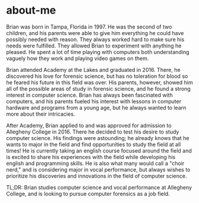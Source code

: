 # about-me
Brian was born in Tampa, Florida in 1997. He was the second of two children, and his parents were able to give him everything he could have possibly needed with reason. They always worked hard to make sure his needs were fulfilled. They allowed Brian to experiment with anything he pleased. He spent a lot of time playing with computers both understanding vaguely how they work and playing video games on them.

Brian attended Academy at the Lakes and graduated in 2016. There, he discovered his love for forensic science, but has no toleration for blood so he feared his future in this field was over. His parents, however, showed him all of the possible areas of study in forensic science, and he found a strong interest in computer science. Brian has always been fascinated with computers, and his parents fueled his interest with lessons in computer hardware and programs from a young age, but he always wanted to learn more about their intricacies.

After Academy, Brian applied to and was approved for admission to Allegheny College in 2016. There he decided to test his desire to study computer science. His findings were astounding; he already knows that he wants to major in the field and find opportunities to study the field at all times! He is currently taking an english course focused around the field and is excited to share his experiences with the field while developing his english and programming skills. He is also what many would call a "choir nerd," and is considering major in vocal performance, but always wishes to prioritize his discoveries and innovations in the field of computer science.

TL;DR: Brian studies computer science and vocal performance at Allegheny College, and is looking to pursue computer forensics as a job field.
